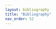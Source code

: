 ```yaml
---
layout: bibliography
title: "Bibliography"
nav_order: 52
---
```


<div id="bibliography" data-bib-url="https://api.zotero.org/groups/2536930/items/top">
</div>